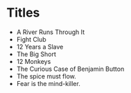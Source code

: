 # Titles

* A River Runs Through It
* Fight Club
* 12 Years a Slave
* The Big Short
* 12 Monkeys
* The Curious Case of Benjamin Button
* The spice must flow.
* Fear is the mind-killer.
